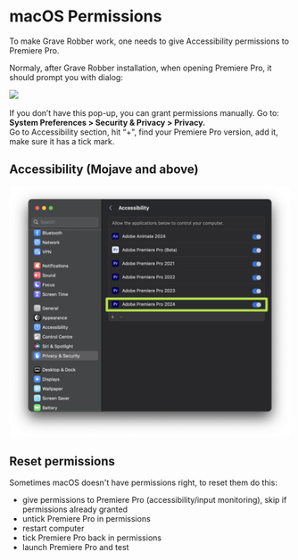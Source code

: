 # macOS Permissions

To make Grave Robber work, one needs to give Accessibility permissions to Premiere Pro.

Normaly, after Grave Robber installation, when opening Premiere Pro, it should prompt you with dialog:

![](../../../.gitbook/assets/accessibility\_dialog.png)

If you don’t have this pop-up, you can grant permissions manually. Go to:\
**System Preferences > Security & Privacy > Privacy.**\
Go to Accessibility section, hit “+", find your Premiere Pro version, add it, make sure it has a tick mark.

## Accessibility (Mojave and above)

![](../../../.gitbook/assets/accessibility.png)

## Reset permissions

Sometimes macOS doesn't have permissions right, to reset them do this:

* give permissions to Premiere Pro (accessibility/input monitoring), skip if permissions already granted
* untick Premiere Pro in permissions
* restart computer
* tick Premiere Pro back in permissions
* launch Premiere Pro and test
